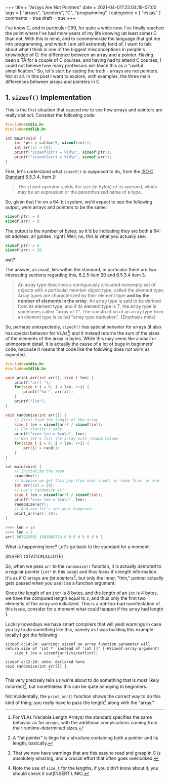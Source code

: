 +++
title = "Arrays Are Not Pointers"
date = 2021-04-01T22:04:19-07:00
tags = [ "arrays", "pointers", "C", "programming" ]
categories = [ "essay" ]
comments = true
draft = true
+++

I've know C, and in particular C99, for quite a while now. I've finally reached
the point where I've had more years of my life knowing (at least some) C than
not. With this in mind, and to commemorate the language that got me into
programming, and which I am still extremely fond of, I want to talk about what I
think is one of the biggest misconceptions in people's knowledge of C: the
difference between an array and a pointer. Having been a TA for a couple of C
courses, and having had to attend C courses, I could not believe how many
professors will teach this as a "useful simplification." So, let's start by
stating the truth - arrays are not pointers. Not at all. In this post I want to
explore, with examples, the three main differences between arrays and pointers
in C.

## 1. `sizeof()` Implementation

This is the first situation that caused me to see how arrays and pointers are
really distinct. Consider the following code:

```C
#include<stdio.h>
#include<stdlib.h>

int main(void) {
    int *ptr = calloc(5, sizeof(int));
    int arr[5] = {0};
    printf("sizeof(ptr) = %ld\n", sizeof(ptr));
    printf("sizeof(arr) = %ld\n", sizeof(arr));
}
```

First, let's understand what `sizeof()` is _supposed_ to do, from the [ISO C
Standard][cstd] 6.5.3.4, item 2:

> The `sizeof` operator  yields  the  size  (in  bytes)  of  its  operand,
> which  may  be  an expression or the parenthesized name of a type.

So, given that I'm on a 64-bit system, we'd expect to see the following output,
were arrays and pointers to be the same:

```C
sizeof(ptr) = 8
sizeof(arr) = 8
```

The output is the number of _bytes_, so it'd be indicating they are both a
64-bit address, all golden, right? Well, no, this is what you actually
see:

```C
sizeof(ptr) = 8
sizeof(arr) = 20
```

wat?

The answer, as usual, lies within the standard, in particular there are two
interesting sections regarding this, 6.2.5 item 20 and 6.5.3.4 item 3.

> An array type describes a contiguously allocated nonempty set of objects with
> a particular member object type, called the element type. Array types are
> characterized by their element type **and by the number of elements in the
> array**. An array type is said to be derived from its element type, and if its
> element type is T, the array type is sometimes called "array of T". The
> construction of an array type from an element type is called "array type
> derivation". [Emphasis mine]

So, perhaps unexpectedly, `sizeof()` has special behavior for arrays (it also has
special behavior for VLAs[^1]) and it instead returns the sum of the sizes of the
elements of the array in bytes. While this may seem like a small or unimportant
detail, it is actually the cause of a lot of bugs in beginners' code, because
it means that code like the following does _not_ work as expected.

```C
#include<stdio.h>
#include<stdlib.h>

void print_arr(int arr[], size_t len) {
    printf("arr[ ");
    for(size_t i = 0; i < len; ++i) {
        printf("%d ", arr[i]);
    }
    printf("]\n");
}

void randomize(int arr[]) {
    // First find the length of the array
    size_t len = sizeof(arr) / sizeof(int);
    // For clarity's sake
    printf(">>>> len = %zu\n", len);
    // Now let's fill the array with random values
    for(size_t i = 0; i < len; ++i) {
        arr[i] = rand();
    }
}

int main(void) {
    // Initialize the seed
    sranddev();
    // Suppose we get this guy from user input, or some file, or w/e.
    int arr[10] = {0};
    // Let's randomize it!
    size_t len = sizeof(arr) / sizeof(int);
    printf(">>>> len = %zu\n", len);
    randomize(arr);
    // And now let's see what happened.
    print_arr(arr, 10);
}
```

```C
>>>> len = 10
>>>> len = 2
arr[ 987922591 1583865774 0 0 0 0 0 0 0 0 ]
```

What is happening here? Let's go back to the standard for a moment:

[INSERT CITATION/QUOTE]

So, when we pass `arr` to the `randomize()` function, it is actually _demoted_
to a regular pointer (`int*` in this case) and thus _loses_ it's length
information. It's as if C arrays are _fat pointers_[^2], but only the inner,
"thin," pointer actually gets passed when you use it as a function argument.

Since the length of an `int*` is 8 bytes, and the length of an `int` is 4 bytes,
we have the computed length equal to `2`, and thus only the first two elements
of the array are initialized. This is a not-too-bad manifestation of this issue,
consider for a moment what could happen if the array had length 1.

Luckily nowadays we have smart compilers that will yield warnings in case you
try to do something like this, namely as I was building this example locally I
got the following

```
sizeof.c:14:24: warning: sizeof on array function parameter will return size of 'int *' instead of 'int []' [-Wsizeof-array-argument]
    size_t len = sizeof(arr)/sizeof(int);
                       ^
sizeof.c:12:20: note: declared here
void randomize(int arr[]) {
                   ^
```

This very precisely tells us we're about to do something that is most likely
incorrect[^3], but nonetheless this can be quite annoying to beginners.

Not incidentally, the `print_arr()` function shows the correct way to do this
kind of thing; you really have to pass the length[^4] along with the "array."

[^1]: For VLAs (Variable Length Arrays) the standard specifies the same behavior
    as for arrays, with the additional complications coming from their
    runtime-determined sizes.
[^2]: A "fat pointer" is lingo for a structure containing both a pointer and its
    length, basically.
[^3]: That we now have warnings that are this easy to read and grasp in C is
    absolutely amazing, and a crucial effort that often goes overlooked.
[^4]: Note the use of `size_t` for the lengths, if you didn't know about it, you
    should check it out[INSERT LINK].

[cstd]: http://www.open-std.org/jtc1/sc22/wg14/www/docs/n1256.pdf
